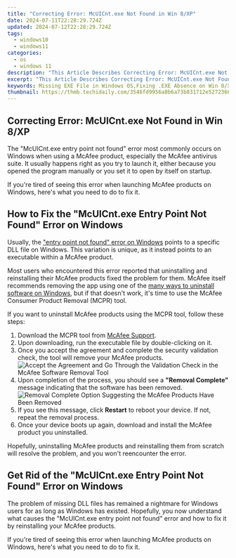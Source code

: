 ```yaml
---
title: "Correcting Error: McUICnt.exe Not Found in Win 8/XP"
date: 2024-07-11T22:28:29.724Z
updated: 2024-07-12T22:28:29.724Z
tags:
  - windows10
  - windows11
categories:
  - os
  - windows 11
description: "This Article Describes Correcting Error: McUICnt.exe Not Found in Win 8/XP"
excerpt: "This Article Describes Correcting Error: McUICnt.exe Not Found in Win 8/XP"
keywords: Missing EXE File in Windows OS,Fixing .EXE Absence on Win 8/XP,McUICnt.exe Not Found Issue,Resolving Win 8/XP Executable Error,Windows OS,Addressing Missing File in XP/8,Troubleshooting .EXE Omission Windows
thumbnail: https://thmb.techidaily.com/3546fd9956a8b6a73b831712e52723669b090c846a7d2596697ef888fa555dd7.jpg
---
```


## Correcting Error: McUICnt.exe Not Found in Win 8/XP

 The "McUICnt.exe entry point not found" error most commonly occurs on Windows when using a McAfee product, especially the McAfee antivirus suite. It usually happens right as you try to launch it, either because you opened the program manually or you set it to open by itself on startup.

 If you're tired of seeing this error when launching McAfee products on Windows, here's what you need to do to fix it.

## How to Fix the "McUICnt.exe Entry Point Not Found" Error on Windows

 Usually, the ["entry point not found" error on Windows](https://www.makeuseof.com/entry-point-not-found-error-windows/) points to a specific DLL file on Windows. This variation is unique, as it instead points to an executable within a McAfee product.

 Most users who encountered this error reported that uninstalling and reinstalling their McAfee products fixed the problem for them. McAfee itself recommends removing the app using one of the [many ways to uninstall software on Windows](https://www.makeuseof.com/windows-11-different-ways-to-uninstall-software/), but if that doesn't work, it's time to use the McAfee Consumer Product Removal (MCPR) tool.

 If you want to uninstall McAfee products using the MCPR tool, follow these steps:

1. Download the MCPR tool from [McAfee Support](https://www.mcafee.com/support/?articleId=TS101331&page=shell&shell=article-view).
2. Upon downloading, run the executable file by double-clicking on it.
3. Once you accept the agreement and complete the security validation check, the tool will remove your McAfee products.  
![Accept the Agreement and Go Through the Validation Check in the McAfee Software Removal Tool](https://static1.makeuseofimages.com/wordpress/wp-content/uploads/2023/08/2-2.jpg)
4. Upon completion of the process, you should see a **"Removal Complete"** message indicating that the software has been removed.  
![Removal Complete Option Suggesting the McAfee Products Have Been Removed](https://static1.makeuseofimages.com/wordpress/wp-content/uploads/2023/08/3-2.jpg)
5. If you see this message, click **Restart** to reboot your device. If not, repeat the removal process.
6. Once your device boots up again, download and install the McAfee product you uninstalled.

 Hopefully, uninstalling McAfee products and reinstalling them from scratch will resolve the problem, and you won't reencounter the error.

## Get Rid of the "McUICnt.exe Entry Point Not Found" Error on Windows

 The problem of missing DLL files has remained a nightmare for Windows users for as long as Windows has existed. Hopefully, you now understand what causes the "McUICnt.exe entry point not found" error and how to fix it by reinstalling your McAfee products.

 If you're tired of seeing this error when launching McAfee products on Windows, here's what you need to do to fix it.



<ins class="adsbygoogle"
      style="display:block"
      data-ad-client="ca-pub-7571918770474297"
      data-ad-slot="8358498916"
      data-ad-format="auto"
      data-full-width-responsive="true"></ins>